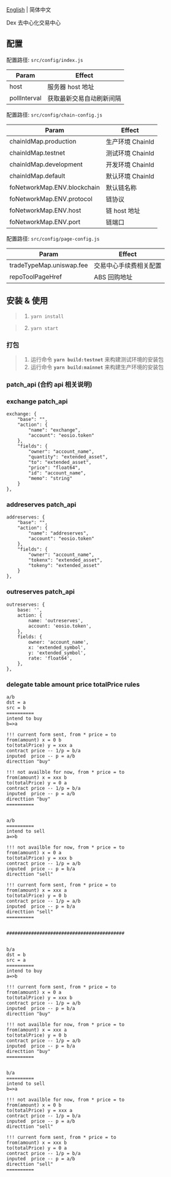 [English](./README.md) | 简体中文

Dex 去中心化交易中心

## 配置

配置路径: `src/config/index.js`

| Param          | Effect                                                         |
| --------------- | ------------------------------------------------------------ |
| host  | 服务器 host 地址                                                     |
| pollInterval | 获取最新交易自动刷新间隔                                     |

配置路径: `src/config/chain-config.js`

| Param          | Effect                                                         |
| --------------- | ------------------------------------------------------------ |
| chainIdMap.production  |  生产环境 ChainId                                                        |
| chainIdMap.testnet | 测试环境 ChainId                                             |
| chainIdMap.development | 开发环境 ChainId                                             |
| chainIdMap.default | 默认环境 ChainId                                             |
| foNetworkMap.ENV.blockchain | 默认链名称                                             |
| foNetworkMap.ENV.protocol | 链协议
| foNetworkMap.ENV.host | 链 host 地址                   |
| foNetworkMap.ENV.port     | 链端口   |

配置路径: `src/config/page-config.js`

| Param          | Effect                                                         |
| --------------- | ------------------------------------------------------------ |
| tradeTypeMap.uniswap.fee  | 交易中心手续费相关配置                                                    |
| repoToolPageHref |  ABS 回购地址                                     |

## 安装 & 使用

> 1. `yarn install`

> 2. `yarn start`

### 打包

> 1. 运行命令 **`yarn build:testnet`** 来构建测试环境的安装包
> 2. 运行命令 **`yarn build:mainnet`** 来构建生产环境的安装包

### patch_api (合约 api 相关说明)

### exchange patch_api

```
exchange: {
    "base": "",
    "action": {
        "name": "exchange",
        "account": "eosio.token"
    },
    "fields": {
        "owner": "account_name",
        "quantity": "extended_asset",
        "to": "extended_asset",
        "price": "float64",
        "id": "account_name",
        "memo": "string"
    }
},
```

### addreserves patch_api

```
addreserves: {
    "base": "",
    "action": {
        "name": "addreserves",
        "account": "eosio.token"
    },
    "fields": {
        "owner": "account_name",
        "tokenx": "extended_asset",
        "tokeny": "extended_asset"
    }
},
```

### outreserves patch_api

```
outreserves: {
    base: '',
    action: {
        name: 'outreserves',
        account: 'eosio.token',
    },
    fields: {
        owner: 'account_name',
        x: 'extended_symbol',
        y: 'extended_symbol',
        rate: 'float64',
    },
},
```

### delegate table amount price totalPrice rules

```
a/b
dst = a
src = b
==========
intend to buy
b=>a

!!! current form sent, from * price = to
from(amount) x = 0 b
to(totalPrice) y = xxx a
contract price -- 1/p = b/a
inputed  price -- p = a/b
directtion "buy"

!!! not availble for now, from * price = to
from(amount) x = xxx b
to(totalPrice) y = 0 a
contract price -- 1/p = b/a
inputed  price -- p = a/b
directtion "buy"
==========


a/b
==========
intend to sell
a=>b

!!! not availble for now, from * price = to
from(amount) x = 0 a
to(totalPrice) y = xxx b
contract price -- 1/p = a/b
inputed  price -- p = b/a
directtion "sell"

!!! current form sent, from * price = to
from(amount) x = xxx a
to(totalPrice) y = 0 b
contract price -- 1/p = a/b
inputed  price -- p = b/a
directtion "sell"
==========


###########################################


b/a
dst = b
src = a
==========
intend to buy
a=>b

!!! current form sent, from * price = to
from(amount) x = 0 a
to(totalPrice) y = xxx b
contract price -- 1/p = a/b
inputed  price -- p = b/a
directtion "buy"

!!! not availble for now, from * price = to
from(amount) x = xxx a
to(totalPrice) y = 0 b
contract price -- 1/p = a/b
inputed  price -- p = b/a
directtion "buy"
==========


b/a
==========
intend to sell
b=>a

!!! not availble for now, from * price = to
from(amount) x = 0 b
to(totalPrice) y = xxx a
contract price -- 1/p = b/a
inputed  price -- p = a/b
directtion "sell"

!!! current form sent, from * price = to
from(amount) x = xxx b
to(totalPrice) y = 0 a
contract price -- 1/p = b/a
inputed  price -- p = a/b
directtion "sell"
==========

```

